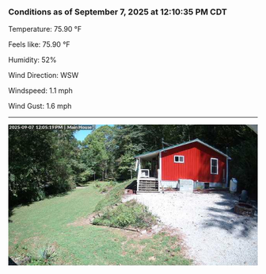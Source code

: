 ### Conditions as of September 7, 2025 at 12:10:35 PM CDT 

Temperature: 75.90 &deg;F

Feels like: 75.90 &deg;F

Humidity: 52%

Wind Direction: WSW

Windspeed: 1.1 mph

Wind Gust: 1.6 mph

---

<img src="./images/latest.jpeg"/>

